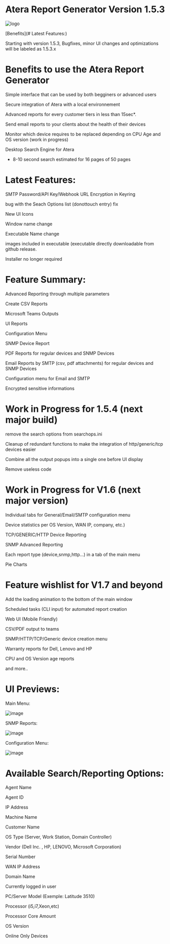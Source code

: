 # Atera Report Generator Version 1.5.3
![logo](https://github.com/infovirtuel/Atera-Report-Generator/assets/134888924/d1613878-09f1-49d7-a207-8c77a85c4cdf)

[Benefits](# Latest Features:)


Starting with version 1.5.3,
Bugfixes, minor UI changes and optimizations
will be labeled as 1.5.3.x

# Benefits to use the Atera Report Generator

Simple interface that can be used by both begginers or advanced users

Secure integration of Atera with a local environnement

Advanced reports for every customer tiers in less than 15sec*. 

Send email reports to your clients about the health of their devices

Monitor which device requires to be replaced depending on CPU Age and OS version (work in progress)

Desktop Search Engine for Atera

* 8-10 second search estimated for 16 pages of 50 pages

#  Latest Features:
SMTP Password/API Key/Webhook URL Encryption in Keyring

bug with the Seach Options list (donottouch entry) fix

New UI Icons

Window name change

Executable Name change

images included in executable (executable directly downloadable from github release.

Installer no longer required


# Feature Summary:

Advanced Reporting through multiple parameters

Create CSV Reports

Microsoft Teams Outputs

UI Reports

Configuration Menu

SNMP Device Report

PDF Reports for regular devices and SNMP Devices

Email Reports by SMTP (csv, pdf attachments) for regular devices and SNMP Devices

Configuration menu for Email and SMTP

Encrypted sensitive informations


# Work in Progress for 1.5.4 (next major build)

remove the search options from searchops.ini

Cleanup of redundant functions to make the integration of http/generic/tcp devices easier

Combine all the output popups into a single one before UI display

Remove useless code


# Work in Progress for V1.6 (next major version)


Individual tabs for General/Email/SMTP configuration menu

Device statistics per OS Version, WAN IP, company, etc.)

TCP/GENERIC/HTTP Device Reporting

SNMP Advanced Reporting

Each report type (device,snmp,http...) in a tab of the main menu


Pie Charts

# Feature wishlist for V1.7 and beyond

Add the loading animation to the bottom of the main window

Scheduled tasks (CLI input) for automated report creation

Web UI (Mobile Friendly) 

CSV/PDF output to teams

SNMP/HTTP/TCP/Generic device creation menu

Warranty reports for Dell, Lenovo and HP

CPU and OS Version age reports


and more..

# UI Previews:

Main Menu:

![image](https://github.com/infovirtuel/Atera-Report-Generator/assets/134888924/38c2a76c-7625-4bd7-a531-70319bb3a0ad)


SNMP Reports:

![image](https://github.com/infovirtuel/Atera-Report-Generator/assets/134888924/42f4b61f-4e59-4aca-a99a-52ad6c5594d1)


Configuration Menu:

![image](https://github.com/infovirtuel/Atera-Report-Generator/assets/134888924/ffecee06-65e4-4f5d-b4fc-562efb9f5cfa)



# Available Search/Reporting Options:

Agent Name

Agent ID

IP Address

Machine Name

Customer Name

OS Type (Server, Work Station, Domain Controller)

Vendor (Dell Inc. , HP, LENOVO, Microsoft Corporation)

Serial Number

WAN IP Address

Domain Name

Currently logged in user

PC/Server Model (Exemple: Latitude 3510)

Processor (i5,i7,Xeon,etc)

Processor Core Amount 

OS Version

Online Only Devices
